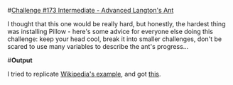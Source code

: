 #[Challenge #173 Intermediate - Advanced Langton's Ant](http://www.reddit.com/r/dailyprogrammer/comments/2c4ka3/7302014_challenge_173_intermediate_advanced/)

I thought that this one would be really hard, but honestly, the hardest thing was installing Pillow - here's some advice for everyone else doing this challenge: keep your head cool, break it into smaller challenges, don't be scared to use many variables to describe the ant's progress...


#**Output**

I tried to replicate [Wikipedia's example](http://en.wikipedia.org/wiki/Langton%27s_ant#mediaviewer/File:LangtonsAnt-nColor_LLRR_123157.png), and got [this](http://i.imgur.com/0Zsgf1a.png).
